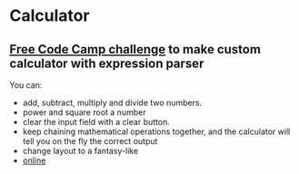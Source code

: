Calculator
===========================
[Free Code Camp challenge](https://www.freecodecamp.com/challenges/build-a-javascript-calculator/) to make custom calculator with expression parser
--------------------------

You can:
- add, subtract, multiply and divide two numbers.
- power and square root a number
- clear the input field with a clear button.
- keep chaining mathematical operations together, and the calculator will tell you on the fly the correct output
- change layout to a fantasy-like
- [online](http://calculatorfcc.surge.sh/)
